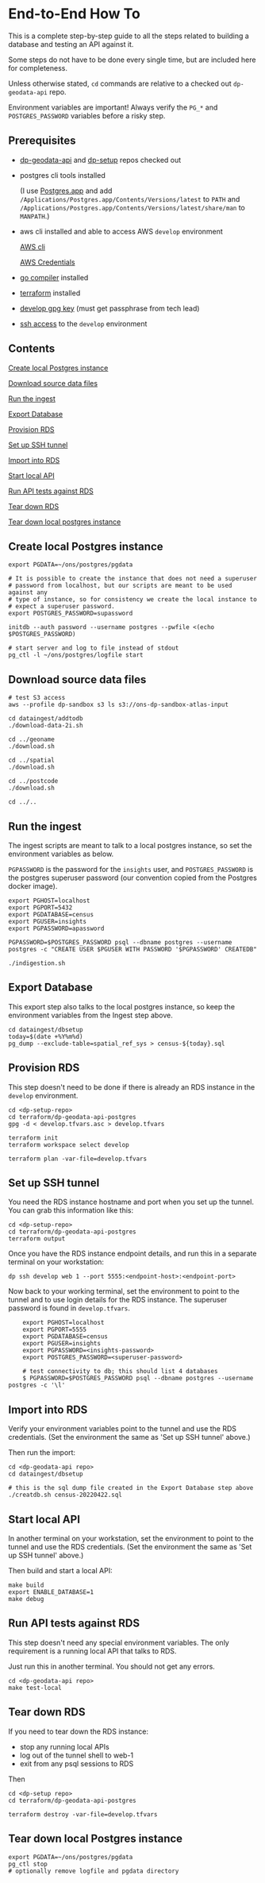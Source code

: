 # End-to-End How To

This is a complete step-by-step guide to all the steps related to building a database and testing an API against it.

Some steps do not have to be done every single time, but are included here for completeness.

Unless otherwise stated, `cd` commands are relative to a checked out `dp-geodata-api` repo.

Environment variables are important! Always verify the `PG_*` and `POSTGRES_PASSWORD` variables before a risky step.

## Prerequisites

* [dp-geodata-api](https://github.com/ONSdigitsl/dp-geodata-api) and
  [dp-setup](https://github.com/ONSdigital/dp-setup) repos checked out

* postgres cli tools installed

    (I use [Postgres.app](https://postgresapp.com) and add `/Applications/Postgres.app/Contents/Versions/latest`
    to `PATH` and `/Applications/Postgres.app/Contents/Versions/latest/share/man` to `MANPATH`.)

* aws cli installed and able to access AWS `develop` environment

    [AWS cli](https://aws.amazon.com/cli/)

    [AWS Credentials](https://github.com/ONSdigital/dp/blob/main/guides/AWS_CREDENTIALS.md)

* [go compiler](https://go.dev/dl/) installed

* [terraform](https://www.terraform.io/downloads) installed

* [develop gpg key](https://github.com/ONSdigital/dp-ci/tree/master/gpg-keys/environments) (must get passphrase from tech lead)

* [ssh access](https://github.com/ONSdigital/dp-cli) to the `develop` environment

## Contents

[Create local Postgres instance](#create-local-postgres-instance)

[Download source data files](#download-source-data-files)

[Run the ingest](#run-the-ingest)

[Export Database](#export-database)

[Provision RDS](#provision-rds)

[Set up SSH tunnel](#set-up-ssh-tunnel)

[Import into RDS](#import-into-rds)

[Start local API](#start-local-api)

[Run API tests against RDS](#run-api-tests-against-rds)

[Tear down RDS](#tear-down-rds)

[Tear down local postgres instance](#tear-down-local-postgres-instance)

## Create local Postgres instance

    export PGDATA=~/ons/postgres/pgdata

    # It is possible to create the instance that does not need a superuser
    # password from localhost, but our scripts are meant to be used against any
    # type of instance, so for consistency we create the local instance to
    # expect a superuser password.
    export POSTGRES_PASSWORD=supassword

    initdb --auth password --username postgres --pwfile <(echo $POSTGRES_PASSWORD)

    # start server and log to file instead of stdout
    pg_ctl -l ~/ons/postgres/logfile start

## Download source data files

    # test S3 access
    aws --profile dp-sandbox s3 ls s3://ons-dp-sandbox-atlas-input

    cd dataingest/addtodb
    ./download-data-2i.sh

    cd ../geoname
    ./download.sh

    cd ../spatial
    ./download.sh

    cd ../postcode
    ./download.sh

    cd ../..

## Run the ingest

The ingest scripts are meant to talk to a local postgres instance, so set the environment variables as below.

`PGPASSWORD` is the password for the `insights` user, and `POSTGRES_PASSWORD` is the postgres superuser password
(our convention copied from the Postgres docker image).

    export PGHOST=localhost
    export PGPORT=5432
    export PGDATABASE=census
    export PGUSER=insights
    export PGPASSWORD=apassword

    PGPASSWORD=$POSTGRES_PASSWORD psql --dbname postgres --username postgres -c "CREATE USER $PGUSER WITH PASSWORD '$PGPASSWORD' CREATEDB"

    ./indigestion.sh

## Export Database

This export step also talks to the local postgres instance, so keep the environment variables from the Ingest step above.

    cd dataingest/dbsetup
    today=$(date +%Y%m%d)
    pg_dump --exclude-table=spatial_ref_sys > census-${today}.sql

## Provision RDS

This step doesn't need to be done if there is already an RDS instance in the `develop` environment.

    cd <dp-setup-repo>
    cd terraform/dp-geodata-api-postgres
    gpg -d < develop.tfvars.asc > develop.tfvars

    terraform init
    terraform workspace select develop

    terraform plan -var-file=develop.tfvars

## Set up SSH tunnel

You need the RDS instance hostname and port when you set up the tunnel.
You can grab this information like this:

    cd <dp-setup-repo>
    cd terraform/dp-geodata-api-postgres 
    terraform output

Once you have the RDS instance endpoint details, and run this in a separate terminal on your workstation:

    dp ssh develop web 1 --port 5555:<endpoint-host>:<endpoint-port>

Now back to your working terminal, set the environment to point to the tunnel and to use login details for the RDS instance.
The superuser password is found in `develop.tfvars`.

        export PGHOST=localhost
        export PGPORT=5555
        export PGDATABASE=census
        export PGUSER=insights
        export PGPASSWORD=<insights-password>
        export POSTGRES_PASSWORD=<superuser-password>

        # test connectivity to db; this should list 4 databases
        $ PGPASSWORD=$POSTGRES_PASSWORD psql --dbname postgres --username postgres -c '\l'

## Import into RDS

Verify your environment variables point to the tunnel and use the RDS credentials.
(Set the environment the same as 'Set up SSH tunnel' above.)

Then run the import:

    cd <dp-geodata-api repo>
    cd dataingest/dbsetup
    
    # this is the sql dump file created in the Export Database step above
    ./creatdb.sh census-20220422.sql

## Start local API

In another terminal on your workstation, set the environment to point to the tunnel and
use the RDS credentials.
(Set the environment the same as 'Set up SSH tunnel' above.)

Then build and start a local API:

    make build
    export ENABLE_DATABASE=1
    make debug

## Run API tests against RDS

This step doesn't need any special environment variables.
The only requirement is a running local API that talks to RDS.

Just run this in another terminal.  You should not get any errors.

    cd <dp-geodata-api repo>
    make test-local

## Tear down RDS

If you need to tear down the RDS instance:

* stop any running local APIs
* log out of the tunnel shell to web-1
* exit from any psql sessions to RDS

Then

    cd <dp-setup repo>
    cd terraform/dp-geodata-api-postgres

    terraform destroy -var-file=develop.tfvars

## Tear down local Postgres instance

    export PGDATA=~/ons/postgres/pgdata
    pg_ctl stop
    # optionally remove logfile and pgdata directory
